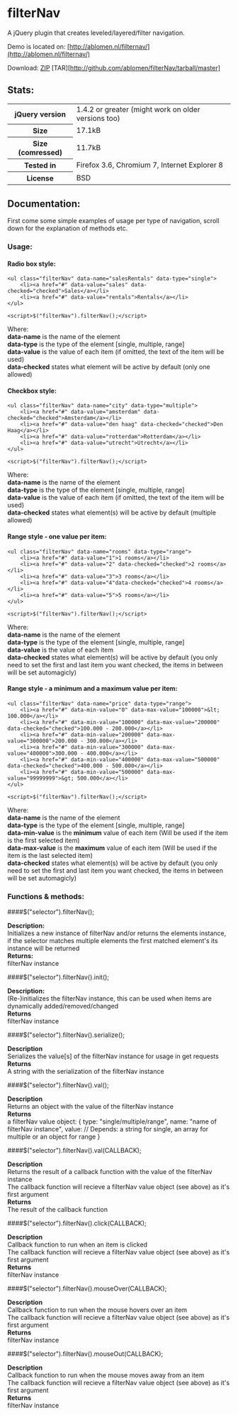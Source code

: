# filterNav

A jQuery plugin that creates leveled/layered/filter navigation.

Demo is located on: [http://ablomen.nl/filternav/](http://ablomen.nl/filternav/)

Download: [ZIP](http://github.com/ablomen/filterNav/zipball/master) [TAR][http://github.com/ablomen/filterNav/tarball/master]

## Stats:

<table>
	<tr>
		<th>jQuery version</th>
		<td>1.4.2 or greater (might work on older versions too)</td>
	</tr>
	<tr>
		<th>Size</th>
		<td>17.1kB</td>
	</tr>
	<tr>
		<th>Size (comressed)</th>
		<td>11.7kB</td>
	</tr>
	<tr>
		<th>Tested in</th>
		<td>Firefox 3.6, Chromium 7, Internet Explorer 8</td>
	</tr>
	<tr>
		<th>License</th>
		<td>BSD</td>
	</tr>
</table>


## Documentation:

First come some simple examples of usage per type of navigation, scroll down for the explanation of methods etc.

### Usage:

#### Radio box style:

	<ul class="filterNav" data-name="salesRentals" data-type="single">
		<li><a href="#" data-value="sales" data-checked="checked">Sales</a></li>
		<li><a href="#" data-value="rentals">Rentals</a></li>
	</ul>

	<script>$("filterNav").filterNav();</script>

Where:<br>
**data-name** is the name of the element<br>
**data-type** is the type of the element [single, multiple, range]<br>
**data-value** is the value of each item (if omitted, the text of the item will be used)<br>
**data-checked** states what element will be active by default (only one allowed)


#### Checkbox style:

	<ul class="filterNav" data-name="city" data-type="multiple">
		<li><a href="#" data-value="amsterdam" data-checked="checked">Amsterdam</a></li>
		<li><a href="#" data-value="den haag" data-checked="checked">Den Haag</a></li>
		<li><a href="#" data-value="rotterdam">Rotterdam</a></li>
		<li><a href="#" data-value="utrecht">Utrecht</a></li>
	</ul>

	<script>$("filterNav").filterNav();</script>

Where:<br>
**data-name** is the name of the element<br>
**data-type** is the type of the element [single, multiple, range]<br>
**data-value** is the value of each item (if omitted, the text of the item will be used)<br>
**data-checked** states what element(s) will be active by default (multiple allowed)


#### Range style - one value per item:

	<ul class="filterNav" data-name="rooms" data-type="range">
		<li><a href="#" data-value="1">1 rooms</a></li>
		<li><a href="#" data-value="2" data-checked="checked">2 rooms</a></li>
		<li><a href="#" data-value="3">3 rooms</a></li>
		<li><a href="#" data-value="4"data-checked="checked">4 rooms</a></li>
		<li><a href="#" data-value="5">5 rooms</a></li>
	</ul>
	
	<script>$("filterNav").filterNav();</script>

Where:<br>
**data-name** is the name of the element<br>
**data-type** is the type of the element [single, multiple, range]<br>
**data-value** is the value of each item<br>
**data-checked** states what element(s) will be active by default (you only need to set the first and last item you want checked, the items in between will be set automagicly)


#### Range style - a minimum and a maximum value per item:

	<ul class="filterNav" data-name="price" data-type="range">
		<li><a href="#" data-min-value="0" data-max-value="100000">&lt; 100.000</a></li>
		<li><a href="#" data-min-value="100000" data-max-value="200000" data-checked="checked">100.000 - 200.000</a></li>
		<li><a href="#" data-min-value="200000" data-max-value="300000">200.000 - 300.000</a></li>
		<li><a href="#" data-min-value="300000" data-max-value="400000">300.000 - 400.000</a></li>
		<li><a href="#" data-min-value="400000" data-max-value="500000" data-checked="checked">400.000 - 500.000</a></li>
		<li><a href="#" data-min-value="500000" data-max-value="99999999">&gt; 500.000</a></li>
	</ul>
	
	<script>$("filterNav").filterNav();</script>

Where:<br>
**data-name** is the name of the element<br>
**data-type** is the type of the element [single, multiple, range]<br>
**data-min-value** is the **minimum** value of each item (Will be used if the item is the first selected item)<br>
**data-max-value** is the **maximum** value of each item (Will be used if the item is the last selected item)<br>
**data-checked** states what element(s) will be active by default (you only need to set the first and last item you want checked, the items in between will be set automagicly)

### Functions & methods:

####$("selector").filterNav();

**Description:**<br>
Initializes a new instance of filterNav and/or returns the elements instance, if the selector matches multiple elements the first matched element's its instance will be returned<br>
**Returns:**<br>
filterNav instance<br>

####$("selector").filterNav().init();

**Description:**<br>
(Re-)initializes the filterNav instance, this can be used when items are dynamically added/removed/changed<br>
**Returns**<br>
filterNav instance<br>

####$("selector").filterNav().serialize();

**Description**<br>
Serializes the value[s] of the filterNav instance for usage in get requests<br>
**Returns**<br>
A string with the serialization of the filterNav instance<br>

####$("selector").filterNav().val();

**Description**<br>
Returns an object with the value of the filterNav instance<br>
**Returns**<br>
a filterNav value object:
	{
		type:	"single/multiple/range",
		name:	"name of filterNav instance",
		value: 	// Depends: a string for single, an array for multiple or an object for range
	}

####$("selector").filterNav().val(CALLBACK);

**Description**<br>
Returns the result of a callback function with the value of the filterNav instance<br>
The callback function will recieve a filterNav value object (see above) as it's first argument<br>
**Returns**<br>
The result of the callback function

####$("selector").filterNav().click(CALLBACK);

**Description**<br>
Callback function to run when an item is clicked<br>
The callback function will recieve a filterNav value object (see above) as it's first argument<br>
**Returns**<br>
filterNav instance

####$("selector").filterNav().mouseOver(CALLBACK);

**Description**<br>
Callback function to run when the mouse hovers over an item<br>
The callback function will recieve a filterNav value object (see above) as it's first argument<br>
**Returns**<br>
filterNav instance

####$("selector").filterNav().mouseOut(CALLBACK);

**Description**<br>
Callback function to run when the mouse moves away from an item<br>
The callback function will recieve a filterNav value object (see above) as it's first argument<br>
**Returns**<br>
filterNav instance
